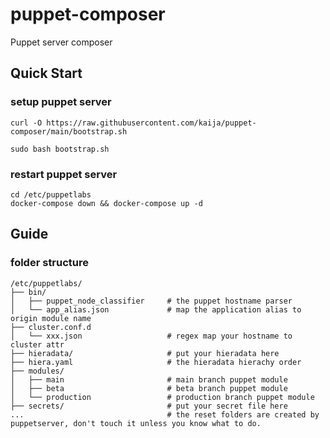 # puppet-composer
Puppet server composer



## Quick Start

### setup puppet server

```
curl -O https://raw.githubusercontent.com/kaija/puppet-composer/main/bootstrap.sh

sudo bash bootstrap.sh
```


### restart puppet server

```
cd /etc/puppetlabs
docker-compose down && docker-compose up -d
```

## Guide

### folder structure

```
/etc/puppetlabs/
├── bin/
│   ├── puppet_node_classifier     # the puppet hostname parser
│   └── app_alias.json             # map the application alias to origin module name
├── cluster.conf.d
│   └── xxx.json                   # regex map your hostname to cluster attr
├── hieradata/                     # put your hieradata here
├── hiera.yaml                     # the hieradata hierachy order
├── modules/
│   ├── main                       # main branch puppet module
│   ├── beta                       # beta branch puppet module
│   └── production                 # production branch puppet module
├── secrets/                       # put your secret file here
...                                # the reset folders are created by puppetserver, don't touch it unless you know what to do.
```
